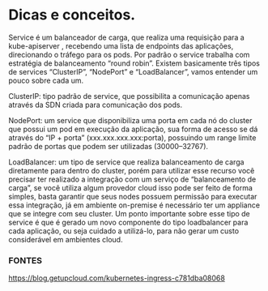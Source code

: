 # Dicas e conceitos.

Service é um balanceador de carga, que realiza uma requisição para a kube-apiserver , recebendo uma lista de endpoints das aplicações, direcionando o tráfego para os pods. Por padrão o service trabalha com estratégia de balanceamento “round robin”. Existem basicamente três tipos de services “ClusterIP”, “NodePort” e “LoadBalancer”, vamos entender um pouco sobre cada um.

ClusterIP: tipo padrão de service, que possibilita a comunicação apenas através da SDN criada para comunicação dos pods.

NodePort: um service que disponibiliza uma porta em cada nó do cluster que possui um pod em execução da aplicação, sua forma de acesso se dá através do “IP + porta” (xxx.xxx.xxx.xxx:porta), possuindo um range limite padrão de portas que podem ser utilizadas (30000–32767).

LoadBalancer: um tipo de service que realiza balanceamento de carga diretamente para dentro do cluster, porém para utilizar esse recurso você precisar ter realizado a integração com um serviço de “balanceamento de carga”, se você utiliza algum provedor cloud isso pode ser feito de forma simples, basta garantir que seus nodes possuem permissão para executar essa integração, já em ambiente on-premise é necessário ter um appliance que se integre com seu cluster. Um ponto importante sobre esse tipo de service é que é gerado um novo componente do tipo loadbalancer para cada aplicação, ou seja cuidado a utilizá-lo, para não gerar um custo considerável em ambientes cloud.




### FONTES
https://blog.getupcloud.com/kubernetes-ingress-c781dba08068
